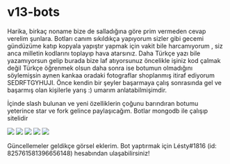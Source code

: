 # v13-bots

Harika, birkaç noname bize de salladığına göre prim vermeden cevap verelim şunlara. Botları canım sıkıldıkça yapıyorum sizler gibi gecemi gündüzüme katıp kopyala yapıştır yapmak için vakit bile harcamıyorum , siz anca milletin kodlarını toplayıp hava atarsınız. Daha Türkçe yazı bile yazamıyorsun gelip burada bize laf atıyorsunuz öncelikle işiniz kod çalmak değil Türkçe öğrenmek olsun daha sonra ise botumun olmadığını söylemişsin aynen kankaa oradaki fotograflar shoplanmış itiraf ediyorum SEDRFTGYHUJI. Önce kendin bir şeyler başarmaya çalış sonrasında gel ve başarmış olan kişilerle yarış :) umarım anlatabilmişimdir.

İçinde slash bulunan ve yeni özelliklerin çoğunu barındıran botumu yeterince star ve fork gelince paylaşıcağım. Botlar mongodb ile çalışıp sitelidir

<img src="https://cdn.discordapp.com/attachments/913830657422135386/999239067038388244/unknown.png">
<img src="https://cdn.discordapp.com/attachments/913830657422135386/999239257333968946/unknown.png">
<img src="https://cdn.discordapp.com/attachments/913830657422135386/999239396882653296/unknown.png">
<img src="https://cdn.discordapp.com/attachments/913830657422135386/999239154451873792/unknown.png">
<img src="https://cdn.discordapp.com/attachments/964955034892783646/1001069045375828038/unknown.png">

Güncellemeler geldikçe görsel eklerim. Bot yaptırmak için Lésty#1816 (id: 825761581396656148) hesabından ulaşabilirsiniz!
